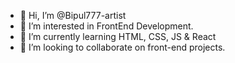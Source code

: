 - 👋 Hi, I’m @Bipul777-artist
- 👀 I’m interested in FrontEnd Development.
- 🌱 I’m currently learning HTML, CSS, JS & React
- 💞️ I’m looking to collaborate on front-end projects.

<!---
Bipul777-artist/Bipul777-artist is a ✨ special ✨ repository because its `README.md` (this file) appears on your GitHub profile.
You can click the Preview link to take a look at your changes.
--->

